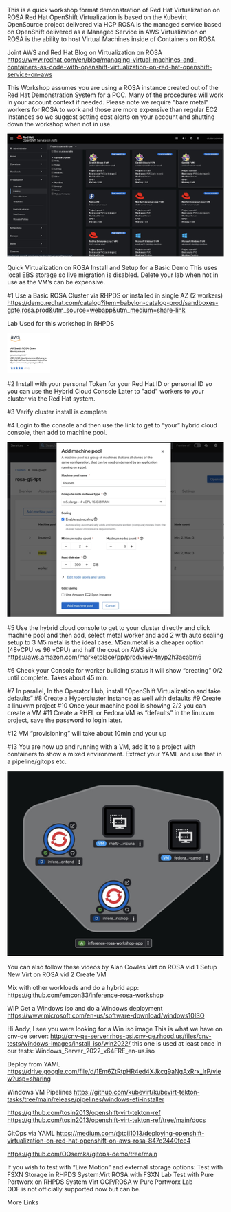 This is a quick workshop format demonstration of Red Hat Virtualization on ROSA
Red Hat OpenShift Virtualization is based on the Kubevirt OpenSource project delivered via HCP
ROSA is the managed service based on OpenShift delivered as a Managed Service in AWS
Virtualization on ROSA is the ability to host Virtual Machines inside of Containers on ROSA

Joint AWS and Red Hat Blog on Virtualization on ROSA
https://www.redhat.com/en/blog/managing-virtual-machines-and-containers-as-code-with-openshift-virtualization-on-red-hat-openshift-service-on-aws

This Workshop assumes you are using a ROSA instance created out of the Red Hat Demonstration System for a POC. 
Many of the procedures will work in your account context if needed. Please note we require "bare metal" workers for ROSA to work and those are more expensive than regular EC2 Instances so we suggest setting cost alerts on your account and shutting down the workshop when not in use. 

<p align="left">
  <a href="#"><img src="./console.jpg" width="600"></a> <br />
  <em> 
  </em>
</p>

Quick Virtualization on ROSA Install and Setup for a Basic Demo
This uses local EBS storage so live migration is disabled. Delete your lab when not in use as the VM’s can be expensive. 

#1 Use a Basic ROSA Cluster via RHPDS or installed in single AZ (2 workers) 
https://demo.redhat.com/catalog?item=babylon-catalog-prod/sandboxes-gpte.rosa.prod&utm_source=webapp&utm_medium=share-link


Lab Used for this workshop in RHPDS 
<p align="left">
  <a href="#"><img src="./labtile.jpg" width="100"></a> <br />
  <em> 
  </em>
</p>

#2 Install with your personal Token for your Red Hat ID or personal ID so you can use the Hybrid Cloud Console Later to "add" workers to your cluster via the Red Hat system. 

#3 Verify cluster install is complete 

#4 Login to the console and then use the link to get to “your” hybrid cloud console, then add to machine pool.  

<p align="left">
  <a href="#"><img src="./machinepool.jpg" width="600"></a> <br />
  <em> 
  </em>
</p>


#5 Use the hybrid cloud console to get to your cluster directly and click machine pool and then add, select metal worker and add 2 with auto scaling setup to 3
M5.metal is the ideal case. 
M5zn.metal is a cheaper option (48vCPU vs 96 vCPU) and half the cost on AWS side
https://aws.amazon.com/marketplace/pp/prodview-tnyp2h3acabm6


#6  Check your Console for worker building status it will show “creating”  0/2 until complete. Takes about 45 min. 


#7 In parallel,  In the Operator Hub, install “OpenShift Virtualization and take defaults”
#8 Create a Hypercluster instance as well with defaults
#9 Create a linuxvm project
#10 Once your machine pool is showing 2/2 you can create a VM
#11 Create a RHEL or Fedora VM as “defaults” in the linuxvm project, save the password to login later. 

#12 VM “provisioning” will take about 10min and your up


#13 You are now up and running with a VM, add it to a project with containers to show a mixed environment. Extract your YAML and use that in a pipeline/gitops etc. 

<p align="left">
  <a href="#"><img src="./3_tier_app.jpg" width="600"></a> <br />
  <em> 
  </em>
</p>

You can also follow these videos by Alan Cowles
Virt on ROSA vid 1 Setup New
Virt on ROSA vid 2 Create VM 

Mix with other workloads and do a hybrid app: 
https://github.com/emcon33/inference-rosa-workshop




WIP
Get a Windows iso and do a Windows deployment 
https://www.microsoft.com/en-us/software-download/windows10ISO

Hi Andy, I see you were looking for a Win iso image
This is what we have on cnv-qe server:
http://cnv-qe-server.rhos-psi.cnv-qe.rhood.us/files/cnv-tests/windows-images/install_iso/win2022/
this one is used at least once in our tests: Windows_Server_2022_x64FRE_en-us.iso


Deploy from YAML <WIP>
https://drive.google.com/file/d/1Em6ZtRtpHR4ed4XJkcq9aNgAxRrx_lrP/view?usp=sharing

Windows VM Pipelines
https://github.com/kubevirt/kubevirt-tekton-tasks/tree/main/release/pipelines/windows-efi-installer

https://github.com/tosin2013/openshift-virt-tekton-ref
https://github.com/tosin2013/openshift-virt-tekton-ref/tree/main/docs


GitOps via YAML
https://medium.com/@tcij1013/deploying-openshift-virtualization-on-red-hat-openshift-on-aws-rosa-847e2440fce4

https://github.com/OOsemka/gitops-demo/tree/main


If you wish to test with “Live Motion” and external storage options: 
Test with FSXN Storage in RHPDS System:Virt ROSA with FSXN Lab
Test with Pure Portworx on RHPDS System Virt OCP/ROSA w Pure Portworx Lab   
ODF is not officially supported now but can be. 

More Links

